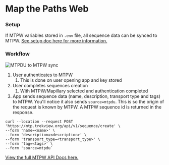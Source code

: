 # Map the Paths Web

### **Setup**

If MTPW variables stored in `.env` file, all sequence data can be synced to MTPW. [See setup doc here for more information.](../)

### **Workflow**

![MTPDU to MTPW sync](../../../.gitbook/assets/mapillary-sync-ui-4-.jpg)

1. User authenticates to MTPW
   1. This is done on user opening app and key stored
2. User completes sequences creation
   1. With MTPW/Mapillary selected and authentication completed
3. App sends sequence data \(name, description, transport type and tags\) to MTPW. You'll notice it also sends `source=mtpdu`. This is so the origin of the request is known by MTPW. A MTPW sequence id is returned in the response.

```text
curl --location --request POST 'https://mtp.trekview.org/api/v1/sequence/create' \
--form 'name=<name>' \
--form 'description=<description>' \
--form 'transport_type=<transport_type>' \
--form 'tag=<tags>' \ 
--form 'source=mtpdu`
```

[View the full MTPW API Docs here.](../../../mtp-web/developer-docs/api.md)


